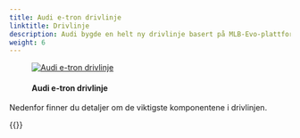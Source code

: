 ```yaml
---
title: Audi e-tron drivlinje
linktitle: Drivlinje
description: Audi bygde en helt ny drivlinje basert på MLB-Evo-plattformen med støtte for opptil 3 kraftige motorer og et stort batteri på 95kWh. Adaptiv luftfjæring og progressiv styring er standard.
weight: 6
---
```


<!-- markdownlint-disable MD033 -->

<figure>
    <a href="https://media.electrichasgoneaudi.net/multimedia/models/e-tron/drivetrain/drivetrain2.jpg">
        <img src="https://media.electrichasgoneaudi.net/multimedia/models/e-tron/drivetrain/drivetrain2s.jpg" class="img-fluid" alt="Audi e-tron drivlinje" title="Audi e-tron drivlinje">
    </a>
    <figcaption><h4>Audi e-tron drivlinje</h4></figcaption>
</figure>

Nedenfor finner du detaljer om de viktigste komponentene i drivlinjen.

{{<children description="true" />}}
